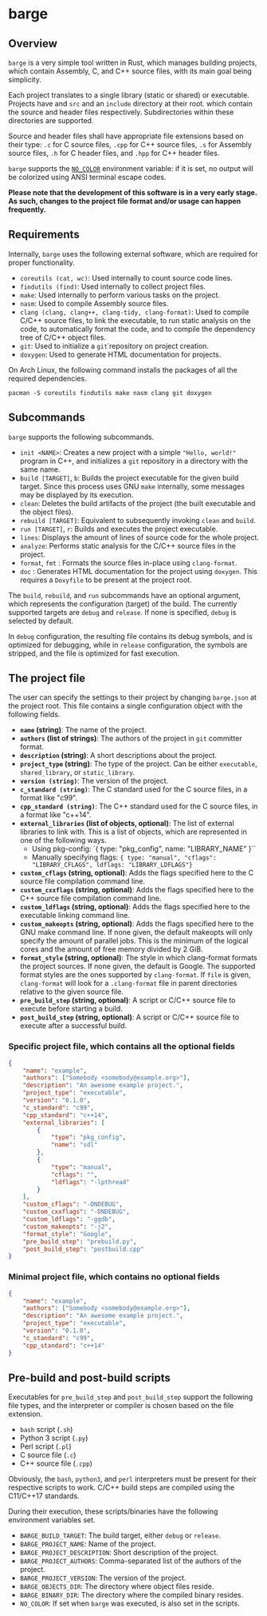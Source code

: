 # barge

## Overview

`barge` is a very simple tool written in Rust, which manages building projects,
which contain Assembly, C, and C++ source files, with its main goal being
simplicity.

Each project translates to a single library (static or shared) or executable.
Projects have and `src` and an `include` directory at their root. which contain
the source and header files respectively. Subdirectories within these
directories are supported.

Source and header files shall have appropriate file extensions based on their
type: `.c` for C source files, `.cpp` for C++ source files, `.s` for Assembly
source files, `.h` for C header files, and `.hpp` for C++ header files.

`barge` supports the [`NO_COLOR`](https://no-color.org/) environment variable:
if it is set, no output will be colorized using ANSI terminal escape codes.

**Please note that the development of this software is in a very early stage.
As such, changes to the project file format and/or usage can happen
frequently.**

## Requirements

Internally, `barge` uses the following external software, which are required
for proper functionality.

- `coreutils (cat, wc)`: Used internally to count source code lines.
- `findutils (find)`: Used internally to collect project files.
- `make`: Used internally to perform various tasks on the project.
- `nasm`: Used to compile Assembly source files.
- `clang (clang, clang++, clang-tidy, clang-format)`: Used to compile C/C++
  source files, to link the executable, to run static analysis on the code,
  to automatically format the code, and to compile the dependency tree of C/C++
  object files.
- `git`: Used to initialize a `git`˙repository on project creation.
- `doxygen`: Used to generate HTML documentation for projects.

On Arch Linux, the following command installs the packages of all the required
dependencies.

`pacman -S coreutils findutils make nasm clang git doxygen`

## Subcommands

`barge` supports the following subcommands.

- `init <NAME>`: Creates a new project with a simple `"Hello, world!"` program
  in C++, and initializes a `git` repository in a directory with the same name.
- `build [TARGET]`, `b`: Builds the project executable for the given build
  target.
  Since this process uses GNU `make` internally, some messages may be displayed
  by its execution.
- `clean`: Deletes the build artifacts of the project (the built executable and
  the object files).
- `rebuild [TARGET]`: Equivalent to subsequently invoking `clean` and `build`.
- `run [TARGET]`, `r`: Builds and executes the project executable.
- `lines`: Displays the amount of lines of source code for the whole project.
- `analyze`: Performs static analysis for the C/C++ source files in the project.
- `format`, `fmt` : Formats the source files in-place using `clang-format`.
- `doc` : Generates HTML documentation for the project using `doxygen`. This
  requires a `Doxyfile` to be present at the project root.

The `build`, `rebuild`, and `run` subcommands have an optional argument, which
represents the configuration (target) of the build. The currently supported
targets are `debug` and `release`. If none is specified, `debug` is selected by
default.

In `debug` configuration, the resulting file contains its debug symbols, and is
optimized for debugging, while in `release` configuration, the symbols are
stripped, and the file is optimized for fast execution.

## The project file

The user can specify the settings to their project by changing `barge.json` at
the project root. This file contains a single configuration object with the
following fields.

- **`name` (string)**:
  The name of the project.
- **`authors` (list of strings)**:
  The authors of the project in `git` committer format.
- **`description` (string)**:
  A short descriptions about the project.
- **`project_type` (string)**:
  The type of the project. Can be either `executable`, `shared_library`, or
  `static_library`.
- **`version (string)`**:
  The version of the project.
- **`c_standard (string)`**:
  The C standard used for the C source files, in a format like "c99".
- **`cpp_standard (string)`**:
  The C++ standard used for the C source files, in a format like "c++14".
- **`external_libraries` (list of objects, optional)**:
  The list of external libraries to link with. This is a list of objects, which
  are represented in one of the following ways.
  - Using pkg-config: `{ type: "pkg_config", name: "LIBRARY_NAME" }``
  - Manually specifying flags: `{ type: "manual", "cflags": "LIBRARY_CFLAGS",
    ldflags: "LIBRARY_LDFLAGS"}`
- **`custom_cflags` (string, optional)**:
  Adds the flags specified here to the C source file compilation command line.
- **`custom_cxxflags` (string, optional)**:
  Adds the flags specified here to the C++ source file compilation command line.
- **`custom_ldflags` (string, optional)**:
  Adds the flags specified here to the executable linking command line.
- **`custom_makeopts` (string, optional)**:
  Adds the flags specified here to the GNU make command line. If none given,
  the default makeopts will only specify the amount of parallel jobs. This is
  the minimum of the logical cores and the amount of free memory divided by 2
  GiB.
- **`format_style` (string, optional)**:
  The style in which clang-format formats the project sources. If none given,
  the default is Google. The supported format styles are the ones supported by
  `clang-format`. If `file` is given, `clang-format` will look for a
  `.clang-format` file in parent directories relative to the given source file.
- **`pre_build_step` (string, optional)**:
  A script or C/C++ source file to execute before starting a build.
- **`post_build_step` (string, optional)**:
  A script or C/C++ source file to execute after a successful build.


### Specific project file, which contains all the optional fields

```json
{
    "name": "example",
    "authors": ["Somebody <somebody@example.org>"],
    "description": "An awesome example project.",
    "project_type": "executable",
    "version": "0.1.0",
    "c_standard": "c99",
    "cpp_standard": "c++14",
    "external_libraries": [
        {
            "type": "pkg_config",
            "name": "sdl"
        },
        {
            "type": "manual",
            "cflags": "",
            "ldflags": "-lpthread"
        }
    ],
    "custom_cflags": "-DNDEBUG",
    "custom_cxxflags": "-DNDEBUG",
    "custom_ldflags": "-ggdb",
    "custom_makeopts": "-j2",
    "format_style": "Google",
    "pre_build_step": "prebuild.py",
    "post_build_step": "postbuild.cpp"
}
```

### Minimal project file, which contains no optional fields

```json
{
    "name": "example",
    "authors": ["Somebody <somebody@example.org>"],
    "description": "An awesome example project.",
    "project_type": "executable",
    "version": "0.1.0",
    "c_standard": "c99",
    "cpp_standard": "c++14"
}
```

## Pre-build and post-build scripts

Executables for `pre_build_step` and `post_build_step` support the following
file types, and the interpreter or compiler is chosen based on the file
extension.

- `bash` script (`.sh`)
- Python 3 script (`.py`)
- Perl script (`.pl`)
- C source file (`.c`)
- C++ source file (`.cpp`)

Obviously, the `bash`, `python3`, and `perl` interpreters must be present for
their respective scripts to work. C/C++ build steps are compiled using the
C11/C++17 standards.

During their execution, these scripts/binaries have the following environment
variables set.

- `BARGE_BUILD_TARGET`: The build target, either `debug` or `release`.
- `BARGE_PROJECT_NAME`: Name of the project.
- `BARGE_PROJECT_DESCRIPTION`: Short description of the project.
- `BARGE_PROJECT_AUTHORS`: Comma-separated list of the authors of the project.
- `BARGE_PROJECT_VERSION`: The version of the project.
- `BARGE_OBJECTS_DIR`: The directory where object files reside.
- `BARGE_BINARY_DIR`: The directory where the compiled binary resides.
- `NO_COLOR`: If set when `barge` was executed, is also set in the scripts.
